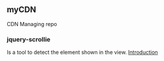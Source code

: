 ## myCDN ##
CDN Managing repo

### jquery-scrollie ###
Is a tool to detect the element shown in the view. [Introduction](http://hackersome.com/p/pntrivedy/jquery-scrollie)
